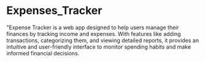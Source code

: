 # Expenses_Tracker
"Expense Tracker is a web app designed to help users manage their finances by tracking income and expenses. With features like adding transactions, categorizing them, and viewing detailed reports, it provides an intuitive and user-friendly interface to monitor spending habits and make informed financial decisions. 
